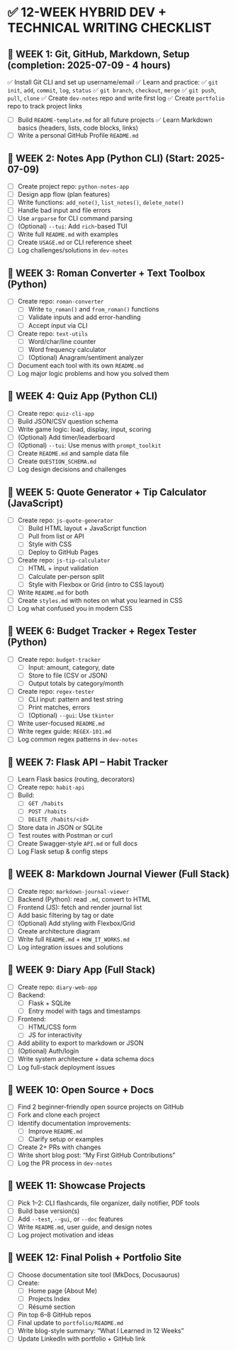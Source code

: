 
# ✅ 12-WEEK HYBRID DEV + TECHNICAL WRITING CHECKLIST

## 📅 WEEK 1: Git, GitHub, Markdown, Setup (completion: 2025-07-09 - 4 hours)
✅ Install Git CLI and set up username/email
✅ Learn and practice:
 ✅ `git init`, `add`, `commit`, `log`, `status`
 ✅ `git branch`, `checkout`, `merge`
 ✅ `git push`, `pull`, `clone`
✅ Create `dev-notes` repo and write first log
✅ Create `portfolio` repo to track project links
- [ ] Build `README-template.md` for all future projects
✅ Learn Markdown basics (headers, lists, code blocks, links)
- [ ] Write a personal GitHub Profile `README.md`

## 📅 WEEK 2: Notes App (Python CLI) (Start: 2025-07-09)
- [ ] Create project repo: `python-notes-app`
- [ ] Design app flow (plan features)
- [ ] Write functions: `add_note()`, `list_notes()`, `delete_note()`
- [ ] Handle bad input and file errors
- [ ] Use `argparse` for CLI command parsing
- [ ] (Optional) `--tui`: Add `rich`-based TUI
- [ ] Write full `README.md` with examples
- [ ] Create `USAGE.md` or CLI reference sheet
- [ ] Log challenges/solutions in `dev-notes`

## 📅 WEEK 3: Roman Converter + Text Toolbox (Python)
- [ ] Create repo: `roman-converter`
  - [ ] Write `to_roman()` and `from_roman()` functions
  - [ ] Validate inputs and add error-handling
  - [ ] Accept input via CLI
- [ ] Create repo: `text-utils`
  - [ ] Word/char/line counter
  - [ ] Word frequency calculator
  - [ ] (Optional) Anagram/sentiment analyzer
- [ ] Document each tool with its own `README.md`
- [ ] Log major logic problems and how you solved them

## 📅 WEEK 4: Quiz App (Python CLI)
- [ ] Create repo: `quiz-cli-app`
- [ ] Build JSON/CSV question schema
- [ ] Write game logic: load, display, input, scoring
- [ ] (Optional) Add timer/leaderboard
- [ ] (Optional) `--tui`: Use menus with `prompt_toolkit`
- [ ] Create `README.md` and sample data file
- [ ] Create `QUESTION_SCHEMA.md`
- [ ] Log design decisions and challenges

## 📅 WEEK 5: Quote Generator + Tip Calculator (JavaScript)
- [ ] Create repo: `js-quote-generator`
  - [ ] Build HTML layout + JavaScript function
  - [ ] Pull from list or API
  - [ ] Style with CSS
  - [ ] Deploy to GitHub Pages
- [ ] Create repo: `js-tip-calculator`
  - [ ] HTML + input validation
  - [ ] Calculate per-person split
  - [ ] Style with Flexbox or Grid (intro to CSS layout)
- [ ] Write `README.md` for both
- [ ] Create `styles.md` with notes on what you learned in CSS
- [ ] Log what confused you in modern CSS

## 📅 WEEK 6: Budget Tracker + Regex Tester (Python)
- [ ] Create repo: `budget-tracker`
  - [ ] Input: amount, category, date
  - [ ] Store to file (CSV or JSON)
  - [ ] Output totals by category/month
- [ ] Create repo: `regex-tester`
  - [ ] CLI input: pattern and test string
  - [ ] Print matches, errors
  - [ ] (Optional) `--gui`: Use `tkinter`
- [ ] Write user-focused `README.md`
- [ ] Write regex guide: `REGEX-101.md`
- [ ] Log common regex patterns in `dev-notes`

## 📅 WEEK 7: Flask API – Habit Tracker
- [ ] Learn Flask basics (routing, decorators)
- [ ] Create repo: `habit-api`
- [ ] Build:
  - [ ] `GET /habits`
  - [ ] `POST /habits`
  - [ ] `DELETE /habits/<id>`
- [ ] Store data in JSON or SQLite
- [ ] Test routes with Postman or curl
- [ ] Create Swagger-style `API.md` or full docs
- [ ] Log Flask setup & config steps

## 📅 WEEK 8: Markdown Journal Viewer (Full Stack)
- [ ] Create repo: `markdown-journal-viewer`
- [ ] Backend (Python): read `.md`, convert to HTML
- [ ] Frontend (JS): fetch and render journal list
- [ ] Add basic filtering by tag or date
- [ ] (Optional) Add styling with Flexbox/Grid
- [ ] Create architecture diagram
- [ ] Write full `README.md` + `HOW_IT_WORKS.md`
- [ ] Log integration issues and solutions

## 📅 WEEK 9: Diary App (Full Stack)
- [ ] Create repo: `diary-web-app`
- [ ] Backend:
  - [ ] Flask + SQLite
  - [ ] Entry model with tags and timestamps
- [ ] Frontend:
  - [ ] HTML/CSS form
  - [ ] JS for interactivity
- [ ] Add ability to export to markdown or JSON
- [ ] (Optional) Auth/login
- [ ] Write system architecture + data schema docs
- [ ] Log full-stack deployment issues

## 📅 WEEK 10: Open Source + Docs
- [ ] Find 2 beginner-friendly open source projects on GitHub
- [ ] Fork and clone each project
- [ ] Identify documentation improvements:
  - [ ] Improve `README.md`
  - [ ] Clarify setup or examples
- [ ] Create 2+ PRs with changes
- [ ] Write short blog post: “My First GitHub Contributions”
- [ ] Log the PR process in `dev-notes`

## 📅 WEEK 11: Showcase Projects
- [ ] Pick 1–2: CLI flashcards, file organizer, daily notifier, PDF tools
- [ ] Build base version(s)
- [ ] Add `--test`, `--gui`, or `--doc` features
- [ ] Write `README.md`, user guide, and design notes
- [ ] Log project motivation and ideas

## 📅 WEEK 12: Final Polish + Portfolio Site
- [ ] Choose documentation site tool (MkDocs, Docusaurus)
- [ ] Create:
  - [ ] Home page (About Me)
  - [ ] Projects Index
  - [ ] Résumé section
- [ ] Pin top 6–8 GitHub repos
- [ ] Final update to `portfolio/README.md`
- [ ] Write blog-style summary: “What I Learned in 12 Weeks”
- [ ] Update LinkedIn with portfolio + GitHub link
